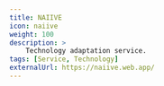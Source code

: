 ```yaml
---
title: NAIIVE
icon: naiive
weight: 100
description: >
    Technology adaptation service.
tags: [Service, Technology]
externalUrl: https://naiive.web.app/
---
```

